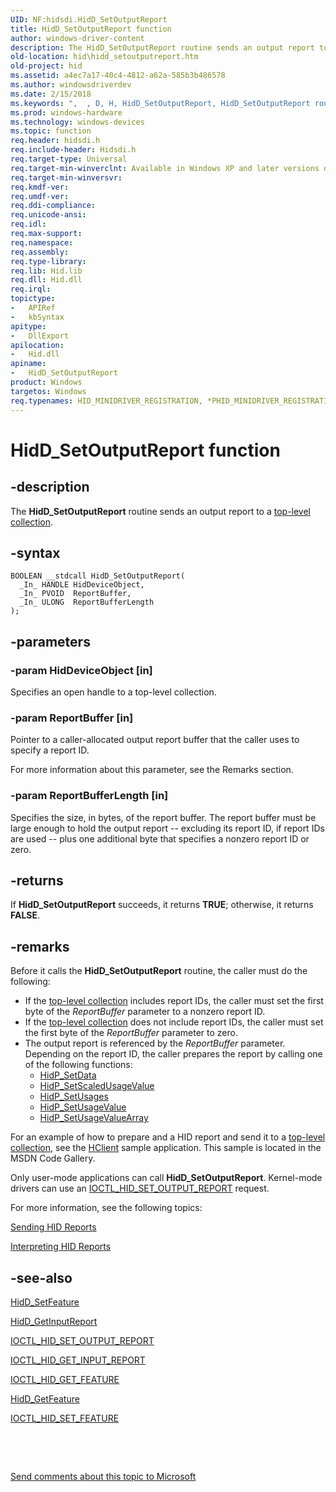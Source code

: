 ```yaml
---
UID: NF:hidsdi.HidD_SetOutputReport
title: HidD_SetOutputReport function
author: windows-driver-content
description: The HidD_SetOutputReport routine sends an output report to a top-level collection.
old-location: hid\hidd_setoutputreport.htm
old-project: hid
ms.assetid: a4ec7a17-40c4-4812-a62a-585b3b486578
ms.author: windowsdriverdev
ms.date: 2/15/2018
ms.keywords: ",  , D, H, HidD_SetOutputReport, HidD_SetOutputReport routine [Human Input Devices], O, R, S, _, d, e, hid.hidd_setoutputreport, hidfunc_eb711fe9-fdf1-4757-90c1-6c4e115f3805.xml, hidsdi/HidD_SetOutputReport, i, o, p, r, t, u"
ms.prod: windows-hardware
ms.technology: windows-devices
ms.topic: function
req.header: hidsdi.h
req.include-header: Hidsdi.h
req.target-type: Universal
req.target-min-winverclnt: Available in Windows XP and later versions of Windows.
req.target-min-winversvr: 
req.kmdf-ver: 
req.umdf-ver: 
req.ddi-compliance: 
req.unicode-ansi: 
req.idl: 
req.max-support: 
req.namespace: 
req.assembly: 
req.type-library: 
req.lib: Hid.lib
req.dll: Hid.dll
req.irql: 
topictype:
-	APIRef
-	kbSyntax
apitype:
-	DllExport
apilocation:
-	Hid.dll
apiname:
-	HidD_SetOutputReport
product: Windows
targetos: Windows
req.typenames: HID_MINIDRIVER_REGISTRATION, *PHID_MINIDRIVER_REGISTRATION
---
```


# HidD_SetOutputReport function


## -description


The <b>HidD_SetOutputReport</b> routine sends an output report to a <a href="https://msdn.microsoft.com/dcbee8e3-d03a-45c8-92e4-0897b9f55177">top-level collection</a>.


## -syntax


````
BOOLEAN __stdcall HidD_SetOutputReport(
  _In_ HANDLE HidDeviceObject,
  _In_ PVOID  ReportBuffer,
  _In_ ULONG  ReportBufferLength
);
````


## -parameters




### -param HidDeviceObject [in]

Specifies an open handle to a top-level collection.


### -param ReportBuffer [in]

Pointer to a caller-allocated output report buffer that the caller uses to specify a report ID.

For more information about this parameter, see the Remarks section.


### -param ReportBufferLength [in]

Specifies the size, in bytes, of the report buffer. The report buffer must be large enough to hold the output report -- excluding its report ID, if report IDs are used -- plus one additional byte that specifies a nonzero report ID or zero.


## -returns



If <b>HidD_SetOutputReport</b> succeeds, it returns <b>TRUE</b>; otherwise, it returns <b>FALSE</b>.




## -remarks



Before it calls the <b>HidD_SetOutputReport</b> routine, the caller must do the following:

<ul>
<li>
If the <a href="https://msdn.microsoft.com/dcbee8e3-d03a-45c8-92e4-0897b9f55177">top-level collection</a> includes report IDs, the caller must set the first byte of the <i>ReportBuffer</i> parameter to a nonzero report ID.

</li>
<li>
If the <a href="https://msdn.microsoft.com/dcbee8e3-d03a-45c8-92e4-0897b9f55177">top-level collection</a> does not include report IDs, the caller must set the first byte of the <i>ReportBuffer</i> parameter to zero.



</li>
<li>
The output report is referenced by the <i>ReportBuffer</i> parameter. Depending on the report ID, the caller prepares the report by calling one of the following functions:

<ul>
<li>
<a href="..\hidpi\nf-hidpi-hidp_setdata.md">HidP_SetData</a>
</li>
<li>
<a href="..\hidpi\nf-hidpi-hidp_setscaledusagevalue.md">HidP_SetScaledUsageValue</a>
</li>
<li>
<a href="..\hidpi\nf-hidpi-hidp_setusages.md">HidP_SetUsages</a>
</li>
<li>
<a href="..\hidpi\nf-hidpi-hidp_setusagevalue.md">HidP_SetUsageValue</a>
</li>
<li>
<a href="..\hidpi\nf-hidpi-hidp_setusagevaluearray.md">HidP_SetUsageValueArray</a>
</li>
</ul>
</li>
</ul>
For an example of how to prepare and  a HID report and send it to a <a href="https://msdn.microsoft.com/dcbee8e3-d03a-45c8-92e4-0897b9f55177">top-level collection</a>, see the <a href="http://go.microsoft.com/fwlink/p/?linkid=256119">HClient</a> sample application. This sample is located in the MSDN Code Gallery.

Only user-mode applications can call <b>HidD_SetOutputReport</b>. Kernel-mode drivers can use an <a href="..\hidclass\ni-hidclass-ioctl_hid_set_output_report.md">IOCTL_HID_SET_OUTPUT_REPORT</a> request.

For more information, see the following topics:


<a href="https://msdn.microsoft.com/a4571b79-847b-4db0-be02-ac2f922162bb">Sending HID Reports</a>



<a href="https://msdn.microsoft.com/10f8c3a1-ad60-4c99-a425-fa8c9a3be0e1">Interpreting HID Reports</a>





## -see-also

<a href="..\hidsdi\nf-hidsdi-hidd_setfeature.md">HidD_SetFeature</a>



<a href="..\hidsdi\nf-hidsdi-hidd_getinputreport.md">HidD_GetInputReport</a>



<a href="..\hidclass\ni-hidclass-ioctl_hid_set_output_report.md">IOCTL_HID_SET_OUTPUT_REPORT</a>



<a href="..\hidclass\ni-hidclass-ioctl_hid_get_input_report.md">IOCTL_HID_GET_INPUT_REPORT</a>



<a href="..\hidclass\ni-hidclass-ioctl_hid_get_feature.md">IOCTL_HID_GET_FEATURE</a>



<a href="..\hidsdi\nf-hidsdi-hidd_getfeature.md">HidD_GetFeature</a>



<a href="..\hidclass\ni-hidclass-ioctl_hid_set_feature.md">IOCTL_HID_SET_FEATURE</a>



 

 

<a href="mailto:wsddocfb@microsoft.com?subject=Documentation%20feedback [hid\hid]:%20HidD_SetOutputReport routine%20 RELEASE:%20(2/15/2018)&amp;body=%0A%0APRIVACY STATEMENT%0A%0AWe use your feedback to improve the documentation. We don't use your email address for any other purpose, and we'll remove your email address from our system after the issue that you're reporting is fixed. While we're working to fix this issue, we might send you an email message to ask for more info. Later, we might also send you an email message to let you know that we've addressed your feedback.%0A%0AFor more info about Microsoft's privacy policy, see http://privacy.microsoft.com/en-us/default.aspx." title="Send comments about this topic to Microsoft">Send comments about this topic to Microsoft</a>

